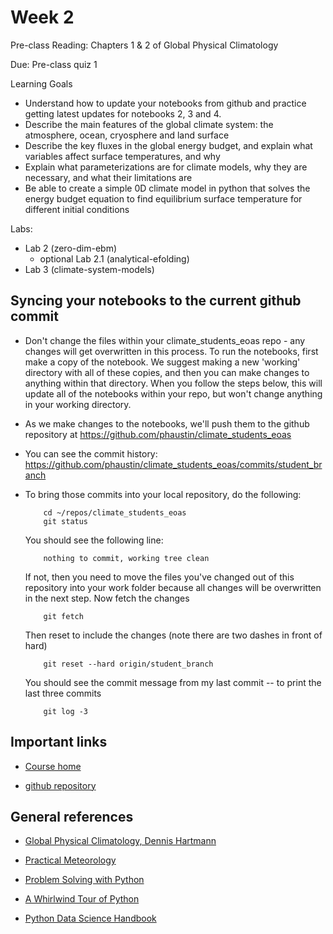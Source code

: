 # Week 2

Pre-class Reading:
Chapters 1 & 2 of Global Physical Climatology

Due:
Pre-class quiz 1

Learning Goals
- Understand how to update your notebooks from github and practice getting latest updates for notebooks 2, 3 and 4.
- Describe the main features of the global climate system: the atmosphere, ocean, cryosphere and land surface
- Describe the key fluxes in the global energy budget, and explain what variables affect surface temperatures, and why
- Explain what parameterizations are for climate models, why they are necessary, and what their limitations are
- Be able to create a simple 0D climate model in python that solves the energy budget equation to find equilibrium surface temperature for different initial conditions

Labs:
- Lab 2 (zero-dim-ebm)
	- optional Lab 2.1 (analytical-efolding)
- Lab 3 (climate-system-models)

## Syncing your notebooks to the current github commit

- Don't change the files within your climate_students_eoas repo - any changes will get overwritten in this process. 
To run the notebooks, first make a copy of the notebook. We suggest making a new 'working' directory with all of these copies, and then
you can make changes to anything within that directory. When you follow the steps below, this will update all of the notebooks within your repo, but
won't change anything in your working directory. 

- As we make changes to the notebooks, we'll push them to the github repository
  at https://github.com/phaustin/climate_students_eoas

- You can see the commit history: https://github.com/phaustin/climate_students_eoas/commits/student_branch

- To bring those commits into your local repository, do the following:

          cd ~/repos/climate_students_eoas
          git status

  You should see the following line:

          nothing to commit, working tree clean

  If not, then you need to move the files you've changed out of this repository into your work folder
  because all changes will be overwritten in the next step. Now fetch the changes

          git fetch

  Then reset to include the changes (note there are two dashes in front of hard)

          git reset --hard origin/student_branch

  You should see the commit message from my last commit -- to print the last three commits

          git log -3


## Important links

* [Course home](https://phaustin.org/climate_2022)

* [github repository](https://github.com/phaustin/climate_students_eoas.git)

## General references

* [Global Physical Climatology, Dennis Hartmann](https://gw2jh3xr2c.search.serialssolutions.com/?sid=sersol&SS_jc=TC0001767901&title=Global%20physical%20climatology)
 

* [Practical Meteorology](https://www.eoas.ubc.ca/books/Practical_Meteorology)

* [Problem Solving with Python](https://phaustin.github.io/Problem-Solving-with-Python/)

* [A Whirlwind Tour of Python](https://jakevdp.github.io/WhirlwindTourOfPython)

* [Python Data Science Handbook](https://jakevdp.github.io/PythonDataScienceHandbook/)
